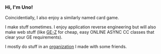 ### Hi, I'm Uno!

Coincidentially, I also enjoy a similarly named card game. 

I make stuff sometimes. I enjoy application reverse engineering but will also make web stuff (like [GE-Z](https://github.com/laurelin60/GE-Z-Backend) for cheap, easy ONLINE ASYNC CC classes that clear your GE requirements). 

I mostly do stuff in an [organization](https://github.com/laurelin60/) I made with some friends.

<!--
**uno-p-5/uno-p-5** is a ✨ _special_ ✨ repository because its `README.md` (this file) appears on your GitHub profile.

Here are some ideas to get you started:

- 🔭 I’m currently working on ...
- 🌱 I’m currently learning ...
- 👯 I’m looking to collaborate on ...
- 🤔 I’m looking for help with ...
- 💬 Ask me about ...
- 📫 How to reach me: ...
- 😄 Pronouns: ...
- ⚡ Fun fact: ...
-->
